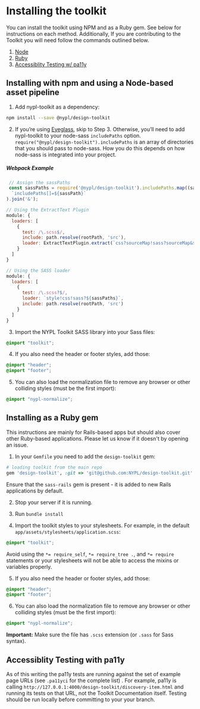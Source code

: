 # Installing the toolkit

You can install the toolkit using NPM and as a Ruby gem. See below for instructions on each method.
Additionally, If you are contributing to the Toolkit you will need follow the commands outlined below.
1. [Node](#node)
2. [Ruby](#ruby)
3. [Accessiblity Testing w/ pa11y](#pa11y)

## <a name="node"><a>Installing with npm and using a Node-based asset pipeline

1. Add nypl-toolkit as a dependency:

  ```bash
  npm install --save @nypl/design-toolkit
  ```

2. If you’re using [Eyeglass](https://www.npmjs.com/package/eyeglass), skip to Step 3. Otherwise, you’ll need to add nypl-toolkit to your node-sass `includePaths` option. `require("@nypl/design-toolkit").includePaths` is an array of directories that you should pass to node-sass. How you do this depends on how node-sass is integrated into your project.

  ##### Webpack Example

  ```javascript
   // Assign the sassPaths
   const sassPaths = require('@nypl/design-toolkit').includePaths.map((sassPath) =>
    `includePaths[]=${sassPath}`
  ).join('&');

  // Using the ExtractText Plugin
  module: {
    loaders: [
      {
        test: /\.scss$/,
        include: path.resolve(rootPath, 'src'),
        loader: ExtractTextPlugin.extract(`css?sourceMap!sass?sourceMap&${sassPaths}`)
      }
    ]
  }

  // Using the SASS loader
  module: {
    loaders: [
      {
        test: /\.scss?$/,
        loader: `style!css!sass?${sassPaths}`,
        include: path.resolve(rootPath, 'src')
      }
    ]
  }
  ```

3. Import the NYPL Toolkit SASS library into your Sass files:

  ```scss
  @import "toolkit";
  ```

4. If you also need the header or footer styles, add those:

  ```scss
  @import "header";
  @import "footer";
  ```

5. You can also load the normalization file to remove any browser or other colliding styles (must be the first import):

  ```scss
  @import "nypl-normalize";
  ```

## <a name="ruby"></a>Installing as a Ruby gem

This instructions are mainly for Rails-based apps but should also cover other Ruby-based applications. Please let us know if it doesn't by opening an issue.

1. In your `Gemfile` you need to add the `design-toolkit` gem:

  ````ruby
  # loading toolkit from the main repo
  gem 'design-toolkit', :git => 'git@github.com:NYPL/design-toolkit.git'
  ````

Ensure that the `sass-rails` gem is present - it is added to new Rails applications by default.

2. Stop your server if it is running.

3. Run `bundle install`

4. Import the toolkit styles to your stylesheets. For example, in the default `app/assets/stylesheets/application.scss`:

  ````scss
  @import "toolkit";
  ````

Avoid using the `*= require_self`, `*= require_tree .`, and `*= require` statements or your stylesheets will not be able to access the mixins or variables properly.

5. If you also need the header or footer styles, add those:

  ```scss
  @import "header";
  @import "footer";
  ```

6. You can also load the normalization file to remove any browser or other colliding styles (must be the first import):

  ```scss
  @import "nypl-normalize";
  ```

**Important:** Make sure the file has `.scss` extension (or `.sass` for Sass syntax).

## <a name="pa11y"></a>Accessiblity Testing with pa11y
As of this writing the pa11y tests are running against the set of example page URLs (see `.pa11yci` for the complete list) . For example, pa11y is calling `http://127.0.0.1:4000/design-toolkit/discovery-item.html` and running its tests on that URL, not the Toolkit Documentation itself. Testing should be run locally before committing to your your branch.
